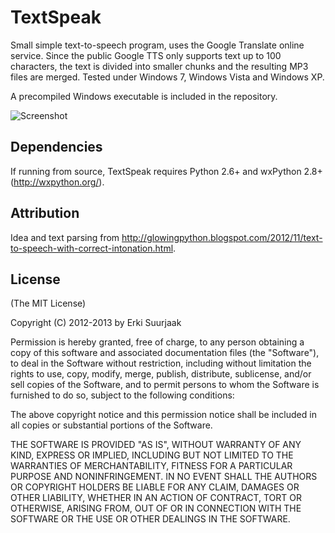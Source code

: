 TextSpeak
===========

Small simple text-to-speech program, uses the Google Translate online service.
Since the public Google TTS only supports text up to 100 characters, the text
is divided into smaller chunks and the resulting MP3 files are merged.
Tested under Windows 7, Windows Vista and Windows XP.

A precompiled Windows executable is included in the repository.

![Screenshot](https://lh6.googleusercontent.com/-vKa_nB5jHEs/UmWqbWGnqSI/AAAAAAAAB8s/c6bzOP1UjdI/s0-I/screenshot.png)

Dependencies
------------

If running from source, TextSpeak requires Python 2.6+ and wxPython 2.8+
(http://wxpython.org/).


Attribution
-----------

Idea and text parsing from
http://glowingpython.blogspot.com/2012/11/text-to-speech-with-correct-intonation.html.


License
-------

(The MIT License)

Copyright (C) 2012-2013 by Erki Suurjaak

Permission is hereby granted, free of charge, to any person obtaining a copy
of this software and associated documentation files (the "Software"), to deal
in the Software without restriction, including without limitation the rights
to use, copy, modify, merge, publish, distribute, sublicense, and/or sell
copies of the Software, and to permit persons to whom the Software is
furnished to do so, subject to the following conditions:

The above copyright notice and this permission notice shall be included in
all copies or substantial portions of the Software.

THE SOFTWARE IS PROVIDED "AS IS", WITHOUT WARRANTY OF ANY KIND, EXPRESS OR
IMPLIED, INCLUDING BUT NOT LIMITED TO THE WARRANTIES OF MERCHANTABILITY,
FITNESS FOR A PARTICULAR PURPOSE AND NONINFRINGEMENT. IN NO EVENT SHALL THE
AUTHORS OR COPYRIGHT HOLDERS BE LIABLE FOR ANY CLAIM, DAMAGES OR OTHER
LIABILITY, WHETHER IN AN ACTION OF CONTRACT, TORT OR OTHERWISE, ARISING FROM,
OUT OF OR IN CONNECTION WITH THE SOFTWARE OR THE USE OR OTHER DEALINGS IN
THE SOFTWARE.
